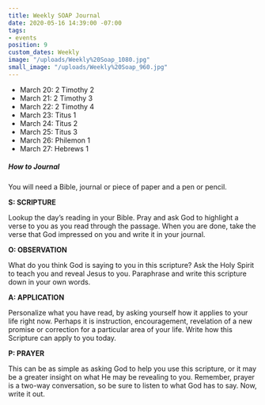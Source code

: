 ```yaml
---
title: Weekly SOAP Journal
date: 2020-05-16 14:39:00 -07:00
tags:
- events
position: 9
custom_dates: Weekly
image: "/uploads/Weekly%20Soap_1080.jpg"
small_image: "/uploads/Weekly%20Soap_960.jpg"
---
```


* March 20: 2 Timothy 2
* March 21: 2 Timothy 3
* March 22: 2 Timothy 4
* March 23: Titus 1
* March 24: Titus 2
* March 25: Titus 3
* March 26: Philemon 1
* March 27: Hebrews 1

##### How to Journal

You will need a Bible, journal or piece of paper and a pen or pencil.

**S: SCRIPTURE**

Lookup the day’s reading in your Bible. Pray and ask God to highlight a verse to you as you read through the passage. When you are done, take the verse that God impressed on you and write it in your journal.

**O: OBSERVATION**

What do you think God is saying to you in this scripture? Ask the Holy Spirit to teach you and reveal Jesus to you. Paraphrase and write this scripture down in your own words.

**A: APPLICATION**

Personalize what you have read, by asking yourself how it applies to your life right now. Perhaps it is instruction, encouragement, revelation of a new promise or correction for a particular area of your life. Write how this Scripture can apply to you today.

**P: PRAYER**

This can be as simple as asking God to help you use this scripture, or it may be a greater insight on what He may be revealing to you. Remember, prayer is a two-way conversation, so be sure to listen to what God has to say. Now, write it out.